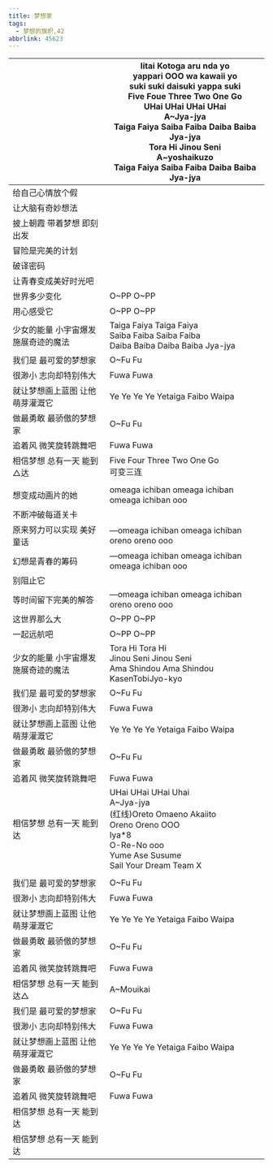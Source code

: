 ```yaml
---
title: 梦想家
tags:
  - 梦想的旗帜,42
abbrlink: 45623
---
```

|      |Iitai Kotoga aru nda yo<br>yappari OOO wa kawaii yo<br>suki suki daisuki yappa suki<br>Five Foue Three Two One Go<br>UHai UHai UHai UHai<br>A~Jya-jya<br>Taiga Faiya Saiba Faiba Daiba Baiba Jya-jya<br>Tora Hi Jinou Seni<br>A~yoshaikuzo<br>Taiga Faiya Saiba Faiba Daiba Baiba Jya-jya|
|--|--|
|给自己心情放个假|      |
|让大脑有奇妙想法|      |
|披上朝霞 带着梦想 即刻出发|      |
|冒险是完美的计划|      |
|破译密码|      |
|让青春变成美好时光吧|      |
|世界多少变化|O~PP O~PP|
|用心感受它|O~PP O~PP|
|少女的能量 小宇宙爆发 施展奇迹的魔法|Taiga Faiya Taiga Faiya<br>Saiba Faiba Saiba Faiba<br>Daiba Baiba Daiba Baiba Jya-jya|
|我们是 最可爱的梦想家|O~Fu Fu|
|很渺小 志向却特别伟大|Fuwa Fuwa|
|就让梦想画上蓝图 让他萌芽灌溉它|Ye Ye Ye Ye Yetaiga Faibo Waipa|
|做最勇敢 最骄傲的梦想家|O~Fu Fu|
|追着风 微笑旋转跳舞吧|Fuwa Fuwa|
|相信梦想 总有一天 能到△达|Five Four Three Two One Go<br>可变三连|
|      |      |
|想变成动画片的她|omeaga ichiban omeaga ichiban omeaga ichiban ooo|
|不断冲破每道关卡|      |
|原来努力可以实现 美好童话|—omeaga ichiban omeaga ichiban oreno oreno ooo|
|幻想是青春的筹码|—omeaga ichiban omeaga ichiban omeaga ichiban ooo|
|别阻止它|      |
|等时间留下完美的解答|—omeaga ichiban omeaga ichiban oreno oreno ooo|
|这世界那么大|O~PP O~PP|
|一起远航吧|O~PP O~PP|
|少女的能量 小宇宙爆发 施展奇迹的魔法|Tora Hi Tora Hi<br>Jinou Seni Jinou Seni<br>Ama Shindou Ama Shindou KasenTobiJyo-kyo|
|我们是 最可爱的梦想家|O~Fu Fu|
|很渺小 志向却特别伟大|Fuwa Fuwa|
|就让梦想画上蓝图 让他萌芽灌溉它|Ye Ye Ye Ye Yetaiga Faibo Waipa|
|做最勇敢 最骄傲的梦想家|O~Fu Fu|
|追着风 微笑旋转跳舞吧|Fuwa Fuwa|
|相信梦想 总有一天 能到达|UHai UHai UHai Uhai<br>A~Jya-jya<br>(红线)Oreto Omaeno Akaiito<br>Oreno Oreno OOO<br>Iya*8<br>O-Re-No ooo<br>Yume Ase Susume<br>Sail Your Dream Team X|
|      |      |
|我们是 最可爱的梦想家|O~Fu Fu|
|很渺小 志向却特别伟大|Fuwa Fuwa|
|就让梦想画上蓝图 让他萌芽灌溉它|Ye Ye Ye Ye Yetaiga Faibo Waipa|
|做最勇敢 最骄傲的梦想家|O~Fu Fu|
|追着风 微笑旋转跳舞吧|Fuwa Fuwa|
|相信梦想 总有一天 能到达△|A~Mouikai|
|我们是 最可爱的梦想家|O~Fu Fu|
|很渺小 志向却特别伟大|Fuwa Fuwa|
|就让梦想画上蓝图 让他萌芽灌溉它|Ye Ye Ye Ye Yetaiga Faibo Waipa|
|做最勇敢 最骄傲的梦想家|O~Fu Fu|
|追着风 微笑旋转跳舞吧|Fuwa Fuwa|
|相信梦想 总有一天 能到达|      |
|相信梦想 总有一天 能到达|      |